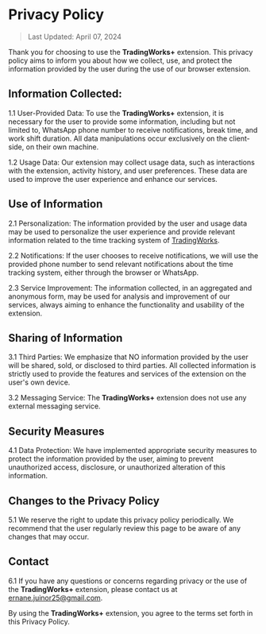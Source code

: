 # Privacy Policy

> Last Updated: April 07, 2024

Thank you for choosing to use the **TradingWorks+** extension. This privacy policy aims to inform you about how we collect, use, and protect the information provided by the user during the use of our browser extension.

## Information Collected:

1.1 User-Provided Data: To use the **TradingWorks+** extension, it is necessary for the user to provide some information, including but not limited to, WhatsApp phone number to receive notifications, break time, and work shift duration. All data manipulations occur exclusively on the client-side, on their own machine.

1.2 Usage Data: Our extension may collect usage data, such as interactions with the extension, activity history, and user preferences. These data are used to improve the user experience and enhance our services.

## Use of Information

2.1 Personalization: The information provided by the user and usage data may be used to personalize the user experience and provide relevant information related to the time tracking system of [TradingWorks](https://app.tradingworks.net/).

2.2 Notifications: If the user chooses to receive notifications, we will use the provided phone number to send relevant notifications about the time tracking system, either through the browser or WhatsApp.

2.3 Service Improvement: The information collected, in an aggregated and anonymous form, may be used for analysis and improvement of our services, always aiming to enhance the functionality and usability of the extension.

## Sharing of Information

3.1 Third Parties: We emphasize that NO information provided by the user will be shared, sold, or disclosed to third parties. All collected information is strictly used to provide the features and services of the extension on the user's own device.

3.2 Messaging Service: The **TradingWorks+** extension does not use any external messaging service.

## Security Measures

4.1 Data Protection: We have implemented appropriate security measures to protect the information provided by the user, aiming to prevent unauthorized access, disclosure, or unauthorized alteration of this information.

## Changes to the Privacy Policy

5.1 We reserve the right to update this privacy policy periodically. We recommend that the user regularly review this page to be aware of any changes that may occur.

## Contact

6.1 If you have any questions or concerns regarding privacy or the use of the **TradingWorks+** extension, please contact us at ernane.juinor25@gmail.com.

By using the **TradingWorks+** extension, you agree to the terms set forth in this Privacy Policy.